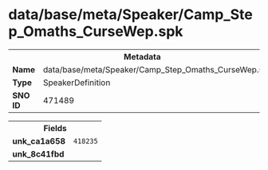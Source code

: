 <h1>data/base/meta/Speaker/Camp_Step_Omaths_CurseWep.spk</h1><table><tr><th colspan="100%">Metadata</th></tr><tr><td><b>Name</b></td><td>data/base/meta/Speaker/Camp_Step_Omaths_CurseWep.spk</td></tr><tr><td><b>Type</b></td><td>SpeakerDefinition</td></tr><tr><td><b>SNO ID</b></td><td>471489</td></tr></table>

<table><tr><th colspan="100%">Fields</th></tr><tr><td><b>unk_ca1a658</b></td><td><code>418235</code></td></tr><tr><td><b>unk_8c41fbd</b></td><td></td></tr></table>

